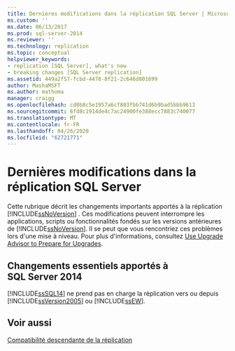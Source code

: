```yaml
---
title: Dernières modifications dans la réplication SQL Server | Microsoft Docs
ms.custom: ''
ms.date: 06/13/2017
ms.prod: sql-server-2014
ms.reviewer: ''
ms.technology: replication
ms.topic: conceptual
helpviewer_keywords:
- replication [SQL Server], what's new
- breaking changes [SQL Server replication]
ms.assetid: 449a2f57-fcbd-4478-8f21-2c646d801699
author: MashaMSFT
ms.author: mathoma
manager: craigg
ms.openlocfilehash: cd0b8c5e1957a6cf803fbb741d6b9bad5bbb9613
ms.sourcegitcommit: 6fd8c1914de4c7ac24900fe388ecc7883c740077
ms.translationtype: MT
ms.contentlocale: fr-FR
ms.lasthandoff: 04/26/2020
ms.locfileid: "62721771"
---
```

# <a name="breaking-changes-in-sql-server-replication"></a>Dernières modifications dans la réplication SQL Server
  Cette rubrique décrit les changements importants apportés à la réplication [!INCLUDE[ssNoVersion](../../includes/ssnoversion-md.md)] . Ces modifications peuvent interrompre les applications, scripts ou fonctionnalités fondés sur les versions antérieures de [!INCLUDE[ssNoVersion](../../includes/ssnoversion-md.md)]. Il se peut que vous rencontriez ces problèmes lors d'une mise à niveau. Pour plus d'informations, consultez [Use Upgrade Advisor to Prepare for Upgrades](../../sql-server/install/use-upgrade-advisor-to-prepare-for-upgrades.md).  
  
## <a name="breaking-changes-made-in-sql-server-2014"></a>Changements essentiels apportés à SQL Server 2014  
 [!INCLUDE[ssSQL14](../../includes/sssql14-md.md)] ne prend pas en charge la réplication vers ou depuis [!INCLUDE[ssVersion2005](../../includes/ssversion2005-md.md)] ou [!INCLUDE[ssEW](../../includes/ssew-md.md)].  
  
## <a name="see-also"></a>Voir aussi  
 [Compatibilité descendante de la réplication](replication-backward-compatibility.md)  
  
  
